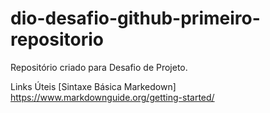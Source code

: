 # dio-desafio-github-primeiro-repositorio
Repositório criado para Desafio de Projeto.


Links Úteis
[Sintaxe Básica Markedown] https://www.markdownguide.org/getting-started/
